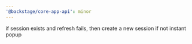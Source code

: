 ```yaml
---
'@backstage/core-app-api': minor
---
```


if session exists and refresh fails, then create a new session if not instant popup

